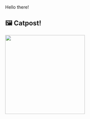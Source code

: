 Hello there!



## 🖼️ Catpost!

<sub>
    <img src="https://cdn2.thecatapi.com/images/aul.jpg" height="256">
</sub>

